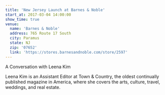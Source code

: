 ```yaml
---
title: 'New Jersey Launch at Barnes & Noble'
start_at: 2017-03-04 14:00:00
show_time: true
venue:
  name: 'Barnes & Noble'
  address: 765 Route 17 South
  city: Paramus
  state: NJ
  zip: '07652'
  link: 'https://stores.barnesandnoble.com/store/2597'
---
```



A Conversation with Leena Kim

Leena Kim is an Assistant Editor at Town & Country, the oldest continually published magazine in America, where she covers the arts, culture, travel, weddings, and real estate.